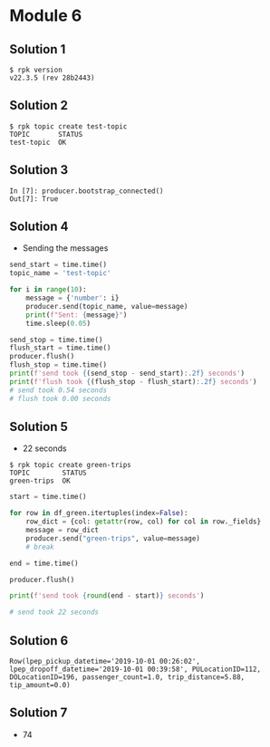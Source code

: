 # Module 6

## Solution 1

```console
$ rpk version
v22.3.5 (rev 28b2443)
```

## Solution 2

```console
$ rpk topic create test-topic
TOPIC       STATUS
test-topic  OK
```

## Solution 3

```console
In [7]: producer.bootstrap_connected()
Out[7]: True
```

## Solution 4

- Sending the messages

```python
send_start = time.time()
topic_name = 'test-topic'

for i in range(10):
    message = {'number': i}
    producer.send(topic_name, value=message)
    print(f"Sent: {message}")
    time.sleep(0.05)

send_stop = time.time()
flush_start = time.time()
producer.flush()
flush_stop = time.time()
print(f'send took {(send_stop - send_start):.2f} seconds')
print(f'flush took {(flush_stop - flush_start):.2f} seconds')
# send took 0.54 seconds
# flush took 0.00 seconds
```

## Solution 5

- 22 seconds

```console
$ rpk topic create green-trips
TOPIC        STATUS
green-trips  OK
```

```python
start = time.time()

for row in df_green.itertuples(index=False):
    row_dict = {col: getattr(row, col) for col in row._fields}
    message = row_dict
    producer.send("green-trips", value=message)
    # break

end = time.time()

producer.flush()

print(f'send took {round(end - start)} seconds')

# send took 22 seconds
```

## Solution 6

```shell
Row(lpep_pickup_datetime='2019-10-01 00:26:02', lpep_dropoff_datetime='2019-10-01 00:39:58', PULocationID=112, DOLocationID=196, passenger_count=1.0, trip_distance=5.88, tip_amount=0.0)
```

## Solution 7

- 74